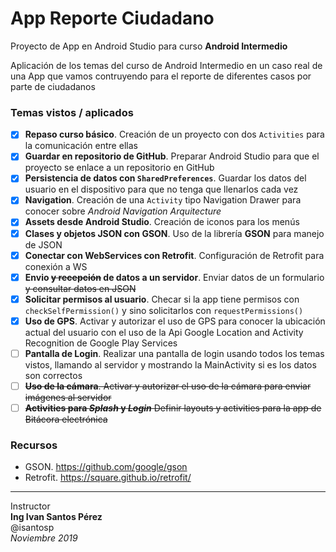# App Reporte Ciudadano

Proyecto de App en Android Studio para curso **Android Intermedio**

Aplicación de los temas del curso de Android Intermedio en un caso real de una App que vamos contruyendo para el reporte de diferentes casos por parte de ciudadanos

### Temas vistos / aplicados
- [x] **Repaso curso básico**. Creación de un proyecto con dos `Activities` para la comunicación entre ellas
- [x] **Guardar en repositorio de GitHub**. Preparar Android Studio para que el proyecto se enlace a un repositorio en GitHub
- [x] **Persistencia de datos con `SharedPreferences`**. Guardar los datos del usuario en el dispositivo para que no tenga que llenarlos cada vez
- [x] **Navigation**. Creación de una `Activity` tipo Navigation Drawer para conocer sobre *Android Navigation Arquitecture*
- [x] **Assets desde Android Studio**. Creación de iconos para los menús
- [x] **Clases y objetos JSON con GSON**. Uso de la librería **GSON** para manejo de JSON
- [x] **Conectar con WebServices con Retrofit**. Configuración de Retrofit para conexión a WS
- [x] **Envio ~~y recepción~~ de datos a un servidor**. Enviar datos de un formulario ~~y consultar datos en JSON~~
- [x] **Solicitar permisos al usuario**. Checar si la app tiene permisos con `checkSelfPermission()` y sino solicitarlos con `requestPermissions()`
- [x] **Uso de GPS**. Activar y autorizar el uso de GPS para conocer la ubicación actual del usuario con el uso de la Api Google Location and Activity Recognition de Google Play Services
- [ ] **Pantalla de Login**. Realizar una pantalla de login usando todos los temas vistos, llamando al servidor y mostrando la MainActivity si es los datos son correctos
- [ ] ~~**Uso de la cámara**. Activar y autorizar el uso de la cámara para enviar imágenes al servidor~~
- [ ] ~~**Activities para *Splash* y *Login*** Definir layouts y activities para la app de Bitácora electrónica~~

### Recursos
- GSON. https://github.com/google/gson
- Retrofit. https://square.github.io/retrofit/

---
Instructor   
**Ing Ivan Santos Pérez**    
@isantosp    
*Noviembre 2019*
